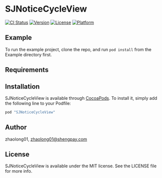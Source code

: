 # SJNoticeCycleView

[![CI Status](http://img.shields.io/travis/zhaolong01/SJNoticeCycleView.svg?style=flat)](https://travis-ci.org/zhaolong01/SJNoticeCycleView)
[![Version](https://img.shields.io/cocoapods/v/SJNoticeCycleView.svg?style=flat)](http://cocoapods.org/pods/SJNoticeCycleView)
[![License](https://img.shields.io/cocoapods/l/SJNoticeCycleView.svg?style=flat)](http://cocoapods.org/pods/SJNoticeCycleView)
[![Platform](https://img.shields.io/cocoapods/p/SJNoticeCycleView.svg?style=flat)](http://cocoapods.org/pods/SJNoticeCycleView)

## Example

To run the example project, clone the repo, and run `pod install` from the Example directory first.

## Requirements

## Installation

SJNoticeCycleView is available through [CocoaPods](http://cocoapods.org). To install
it, simply add the following line to your Podfile:

```ruby
pod "SJNoticeCycleView"
```

## Author

zhaolong01, zhaolong01@shengpay.com

## License

SJNoticeCycleView is available under the MIT license. See the LICENSE file for more info.
